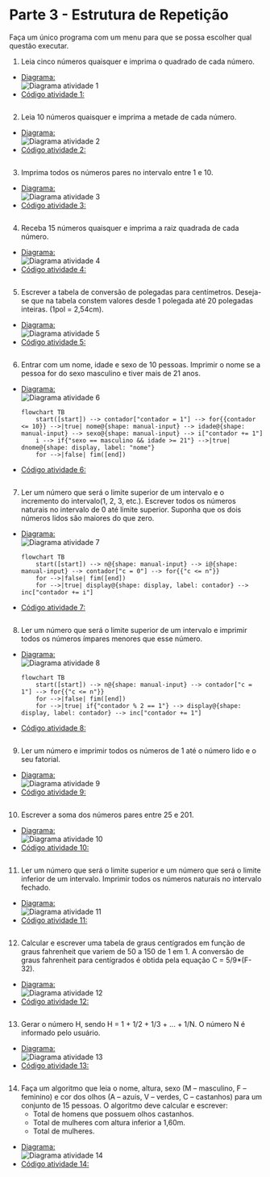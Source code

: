 # Parte 3 - Estrutura de Repetição

Faça um único programa com um menu para que se possa escolher qual questão executar.

1. Leia cinco números quaisquer e imprima o quadrado de cada número.

- [Diagrama: ](/Parte-3/atividade1.png)<br>
![Diagrama atividade 1](/Parte-3/atividade1.png)
- [Código atividade 1: ](/Parte-3/atividade1.py)
    ```python
    ```

2. Leia 10 números quaisquer e imprima a metade de cada número.

- [Diagrama: ](/Parte-3/atividade2.png)<br>
![Diagrama atividade 2](/Parte-3/atividade2.png)
- [Código atividade 2: ](/Parte-3/atividade2.py)
    ```python

    ```

3. Imprima todos os números pares no intervalo entre 1 e 10.

- [Diagrama: ](/Parte-3/atividade3.png)<br>
![Diagrama atividade 3](/Parte-3/atividade3.png)
- [Código atividade 3: ](/Parte-3/atividade3.py)
    ```python

    ```

4. Receba 15 números quaisquer e imprima a raiz quadrada de cada número.

- [Diagrama: ](/Parte-3/atividade4.png)<br>
![Diagrama atividade 4](/Parte-3/atividade4.png)
- [Código atividade 4: ](/Parte-3/atividade4.py)
    ```python

    ```

5. Escrever a tabela de conversão de polegadas para centímetros. Deseja-se que na tabela constem valores desde 1 polegada até 20 polegadas inteiras. (1pol = 2,54cm).

- [Diagrama: ](/Parte-3/atividade5.png)<br>
![Diagrama atividade 5](/Parte-3/atividade5.png)
- [Código atividade 5: ](/Parte-3/atividade5.py)
    ```python

    ```

6. Entrar com um nome, idade e sexo de 10 pessoas. Imprimir o nome se a pessoa for do sexo masculino e tiver mais de 21 anos.

- [Diagrama: ](/Parte-3/atividade6.png)<br>
![Diagrama atividade 6](/Parte-3/atividade6.png)
    ```mermaid
    flowchart TB
        start([start]) --> contador["contador = 1"] --> for{{contador <= 10}} -->|true| nome@{shape: manual-input} --> idade@{shape: manual-input} --> sexo@{shape: manual-input} --> i["contador += 1"]
        i --> if{"sexo == masculino && idade >= 21"} -->|true| dnome@{shape: display, label: "nome"}
        for -->|false| fim([end])
    ```
- [Código atividade 6: ](/Parte-3/atividade6.py)
    ```python

    ```

7. Ler um número que será o limite superior de um intervalo e o incremento do intervalo(1, 2, 3, etc.). Escrever todos os números naturais no intervalo de 0 até limite superior. Suponha que os dois números lidos são maiores do que zero.

- [Diagrama: ](/Parte-3/atividade7.png)<br>
![Diagrama atividade 7](/Parte-3/atividade7.png)
  ```mermaid
  flowchart TB
      start([start]) --> n@{shape: manual-input} --> i@{shape: manual-input} --> contador["c = 0"] --> for{{"c <= n"}}
      for -->|false| fim([end])
      for -->|true| display@{shape: display, label: contador} --> inc["contador += i"]
  ```
- [Código atividade 7: ](/Parte-3/atividade7.py)
    ```python

    ```

8. Ler um número que será o limite superior de um intervalo e imprimir todos os números ímpares menores que esse número.

- [Diagrama: ](/Parte-3/atividade8.png)<br>
![Diagrama atividade 8](/Parte-3/atividade8.png)
  ```mermaid
  flowchart TB
      start([start]) --> n@{shape: manual-input} --> contador["c = 1"] --> for{{"c <= n"}}
      for -->|false| fim([end])
      for -->|true| if{"contador % 2 == 1"} --> display@{shape: display, label: contador} --> inc["contador += 1"]
  ```
- [Código atividade 8: ](/Parte-3/atividade8.py)
    ```python

    ```

9. Ler um número e imprimir todos os números de 1 até o número lido e o seu fatorial.

- [Diagrama: ](/Parte-3/atividade9.png)<br>
![Diagrama atividade 9](/Parte-3/atividade9.png)
- [Código atividade 9: ](/Parte-3/atividade9.py)
    ```python

    ```

10. Escrever a soma dos números pares entre 25 e 201.

- [Diagrama: ](/Parte-3/atividade10.png)<br>
![Diagrama atividade 10](/Parte-3/atividade10.png)
- [Código atividade 10: ](/Parte-3/atividade10.py)
    ```python

    ```

11. Ler um número que será o limite superior e um número que será o limite inferior de um intervalo. Imprimir todos os números naturais no intervalo fechado.

- [Diagrama: ](/Parte-3/atividade11.png)<br>
![Diagrama atividade 11](/Parte-3/atividade11.png)
- [Código atividade 11: ](/Parte-3/atividade11.py)
    ```python

    ```

12. Calcular e escrever uma tabela de graus centígrados em função de graus fahrenheit que variem de 50 a 150 de 1 em 1. A conversão de graus fahrenheit para centígrados é obtida pela equação C = 5/9*(F-32).

- [Diagrama: ](/Parte-3/atividade12.png)<br>
![Diagrama atividade 12](/Parte-3/atividade12.png)
- [Código atividade 12: ](/Parte-3/atividade12.py)
    ```python

    ```

13. Gerar o número H, sendo H = 1 + 1/2 + 1/3 + ... + 1/N. O número N é informado pelo usuário.

- [Diagrama: ](/Parte-3/atividade13.png)<br>
![Diagrama atividade 13](/Parte-3/atividade13.png)
- [Código atividade 13: ](/Parte-3/atividade13.py)
    ```python

    ```

14. Faça um algoritmo que leia o nome, altura, sexo (M – masculino, F – feminino) e cor dos olhos (A – azuis, V – verdes, C – castanhos) para um conjunto de 15 pessoas. O algoritmo deve calcular e escrever:
    - Total de homens que possuem olhos castanhos.
    - Total de mulheres com altura inferior a 1,60m.
    - Total de mulheres.

- [Diagrama: ](/Parte-3/atividade14.png)<br>
![Diagrama atividade 14](/Parte-3/atividade14.png)
- [Código atividade 14: ](/Parte-3/atividade14.py)
    ```python

    ```
